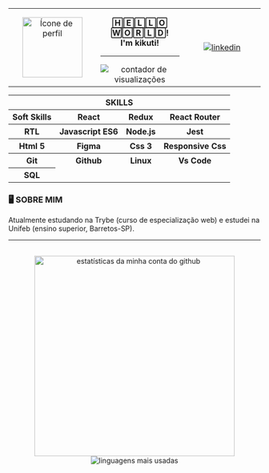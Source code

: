 <table align="center">
  <tr>
    <td width="180" align="center">
      <a href="https://github.com/kikutii">
        <img align="center" width="120px" src="https://avatars.githubusercontent.com/u/12498746?s=400&u=3a18bbe9442e24787a8a37edba6efb8953ce150b&v=4" alt="Ícone de perfil" />
      </a>
    </td>
    <td width="180" align="center">
      <p><b>🄷🄴🄻🄻🄾 🅆🄾🅁🄻🄳!<br/ >I'm kikuti!</b></p>
      <hr />
      <!---https://github.com/antonkomarev/github-profile-views-counter--->
      <img src="https://komarev.com/ghpvc/?username=kikutii&color=7c00ff&label=views&style=flat-square" alt="contador de visualizações"/>
    </td>
    <td width="180" align="center">
      <!---https://shields.io/category/build--->
      <a href="https://www.linkedin.com/in/jo%C3%A3o-victor-kikuti-96a12020a/">
        <img align="center" src="https://img.shields.io/badge/LinkedIn-7c00ff?style=for-the-badge&logo=linkedin&logoColor=fff&labelColor=0fa36b?" alt="linkedin"/>
      </a>
    </td>
  </tr>
</table>

<div align="center">
  <table>
    <tr>
      <th align="center" colspan="6">SKILLS</th>
    </tr>
    <tr>
      <th>Soft Skills</th>
      <th>React</th>
      <th>Redux</th>
      <th>React Router</th>
    </tr>
    <tr>
      <th>RTL</th>
      <th>Javascript ES6</th>
      <th>Node.js</th>
      <th>Jest</th>
    </tr>
    <tr>
      <th>Html 5</th>
      <th>Figma</th>
      <th>Css 3</th>
      <th>Responsive Css</th>
    </tr>
    <tr>
      <th>Git</th>
      <th>Github</th>
      <th>Linux</th>
      <th>Vs Code</th>
    </tr>
    <tr>
      <th>SQL</th>
    </tr>
  </table>
  <h3 align="left">🖥️ SOBRE MIM</h3>

  <p align="left">Atualmente estudando na Trybe (curso de especialização web) e estudei na Unifeb (ensino superior, Barretos-SP).</p>
</div>

<hr />

<div align="center">
  <br />

  <img align="center" width="400px" src="https://github-readme-stats.vercel.app/api?username=kikutii&show_icons=true&theme=dark&title_color=7c00ff&text_color=fff&icon_color=7c00ff&bg_color=0d1117&locale=en&border_radius=8&cache_seconds=1800" alt="estatísticas da minha conta do github"/>

  <img align="center" src="https://github-readme-stats.vercel.app/api/top-langs/?username=kikutii&layout=compact&text_color=fff&bg_color=0d1117&locale=en&border_radius=8&cache_seconds=1800&theme=dark&title_color=7c00ff&custom_title=Linguagens Mais Usadas" alt="linguagens mais usadas"/>
</div>
